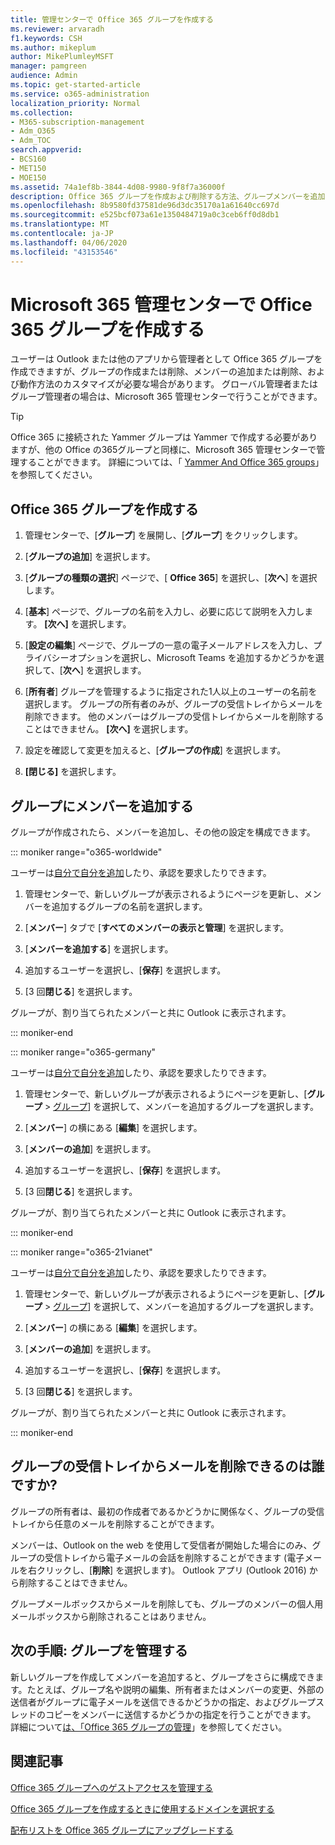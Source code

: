 ```yaml
---
title: 管理センターで Office 365 グループを作成する
ms.reviewer: arvaradh
f1.keywords: CSH
ms.author: mikeplum
author: MikePlumleyMSFT
manager: pamgreen
audience: Admin
ms.topic: get-started-article
ms.service: o365-administration
localization_priority: Normal
ms.collection:
- M365-subscription-management
- Adm_O365
- Adm_TOC
search.appverid:
- BCS160
- MET150
- MOE150
ms.assetid: 74a1ef8b-3844-4d08-9980-9f8f7a36000f
description: Office 365 グループを作成および削除する方法、グループメンバーを追加および削除する方法、およびグループの動作をカスタマイズする方法について説明します。
ms.openlocfilehash: 8b9580fd37581de96d3dc35170a1a61640cc697d
ms.sourcegitcommit: e525bcf073a61e1350484719a0c3ceb6ff0d8db1
ms.translationtype: MT
ms.contentlocale: ja-JP
ms.lasthandoff: 04/06/2020
ms.locfileid: "43153546"
---
```

# <a name="create-an-office-365-group-in-the-microsoft-365-admin-center"></a>Microsoft 365 管理センターで Office 365 グループを作成する
  
ユーザーは Outlook または他のアプリから管理者として Office 365 グループを作成できますが、グループの作成または削除、メンバーの追加または削除、および動作方法のカスタマイズが必要な場合があります。 グローバル管理者またはグループ管理者の場合は、Microsoft 365 管理センターで行うことができます。 

> [!TIP]
> Office 365 に接続された Yammer グループは Yammer で作成する必要がありますが、他の Office の365グループと同様に、Microsoft 365 管理センターで管理することができます。 詳細については、「 [Yammer And Office 365 groups](https://support.office.com/article/d8c239dc-a48b-47ab-b85e-6b4b8191a869.aspx)」を参照してください。 

## <a name="create-an-office-365-group"></a>Office 365 グループを作成する

1. 管理センターで、[**グループ**] を展開し、[**グループ**] をクリックします。

2. [**グループの追加**] を選択します。
  
3. [**グループの種類の選択**] ページで、[ **Office 365**] を選択し、[**次へ**] を選択します。

4. [**基本**] ページで、グループの名前を入力し、必要に応じて説明を入力します。 **[次へ]** を選択します。
    
5. [**設定の編集**] ページで、グループの一意の電子メールアドレスを入力し、プライバシーオプションを選択し、Microsoft Teams を追加するかどうかを選択して、[**次へ**] を選択します。
    
6. [**所有者**] グループを管理するように指定された1人以上のユーザーの名前を選択します。 グループの所有者のみが、グループの受信トレイからメールを削除できます。 他のメンバーはグループの受信トレイからメールを削除することはできません。 **[次へ]** を選択します。
    
7. 設定を確認して変更を加えると、[**グループの作成**] を選択します。

8. **[閉じる]** を選択します。
    
## <a name="add-members-to-the-group"></a>グループにメンバーを追加する

グループが作成されたら、メンバーを追加し、その他の設定を構成できます。

::: moniker range="o365-worldwide"

ユーザーは[自分で自分を追加](https://support.office.com/article/Join-a-group-in-Outlook-2e59e19c-b872-44c8-ae84-0acc4b79c45d)したり、承認を要求したりできます。

1. 管理センターで、新しいグループが表示されるようにページを更新し、メンバーを追加するグループの名前を選択します。
    
2. [**メンバー**] タブで [**すべてのメンバーの表示と管理**] を選択します。 

3. [**メンバーを追加する**] を選択します。
    
4. 追加するユーザーを選択し、[**保存**] を選択します。
    
5. [3 回**閉じる**] を選択します。 
    
グループが、割り当てられたメンバーと共に Outlook に表示されます。

::: moniker-end

::: moniker range="o365-germany"

ユーザーは[自分で自分を追加](https://support.office.com/article/Join-a-group-in-Outlook-2e59e19c-b872-44c8-ae84-0acc4b79c45d)したり、承認を要求したりできます。
1. 管理センターで、新しいグループが表示されるようにページを更新し、[**グループ** \> <a href="https://go.microsoft.com/fwlink/p/?linkid=2052855" target="_blank">グループ</a>] を選択して、メンバーを追加するグループを選択します。
    
2. [**メンバー**] の横にある [**編集**] を選択します。
3. [**メンバーの追加**] を選択します。
    
4. 追加するユーザーを選択し、[**保存**] を選択します。
    
5. [3 回**閉じる**] を選択します。 
    
グループが、割り当てられたメンバーと共に Outlook に表示されます。
  
::: moniker-end

::: moniker range="o365-21vianet"

ユーザーは[自分で自分を追加](https://support.office.com/article/Join-a-group-in-Outlook-2e59e19c-b872-44c8-ae84-0acc4b79c45d)したり、承認を要求したりできます。
1. 管理センターで、新しいグループが表示されるようにページを更新し、[**グループ** \> <a href="https://go.microsoft.com/fwlink/p/?linkid=2052855" target="_blank">グループ</a>] を選択して、メンバーを追加するグループを選択します。
    
2. [**メンバー**] の横にある [**編集**] を選択します。
3. [**メンバーの追加**] を選択します。
    
4. 追加するユーザーを選択し、[**保存**] を選択します。
    
5. [3 回**閉じる**] を選択します。 
    
グループが、割り当てられたメンバーと共に Outlook に表示されます。
  
::: moniker-end

## <a name="who-can-delete-email-from-the-group-inbox"></a>グループの受信トレイからメールを削除できるのは誰ですか?

グループの所有者は、最初の作成者であるかどうかに関係なく、グループの受信トレイから任意のメールを削除することができます。
  
メンバーは、Outlook on the web を使用して受信者が開始した場合にのみ、グループの受信トレイから電子メールの会話を削除することができます (電子メールを右クリックし、[**削除**] を選択します)。 Outlook アプリ (Outlook 2016) から削除することはできません。
  
グループメールボックスからメールを削除しても、グループのメンバーの個人用メールボックスから削除されることはありません。

## <a name="next-step-manage-your-group"></a>次の手順: グループを管理する

新しいグループを作成してメンバーを追加すると、グループをさらに構成できます。たとえば、グループ名や説明の編集、所有者またはメンバーの変更、外部の送信者がグループに電子メールを送信できるかどうかの指定、およびグループスレッドのコピーをメンバーに送信するかどうかの指定を行うことができます。 詳細について[は、「Office 365 グループの管理](manage-groups.md)」を参照してください。

## <a name="related-articles"></a>関連記事

[Office 365 グループへのゲストアクセスを管理する](https://support.office.com/article/7c713d74-a144-4eab-92e7-d50df526ff96.aspx)

[Office 365 グループを作成するときに使用するドメインを選択する](choose-domain-to-create-groups.md)

[配布リストを Office 365 グループにアップグレードする](../manage/upgrade-distribution-lists.md)
